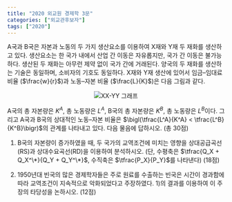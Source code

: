 ```yaml
---
title: "2020 외교원 경제학 3문"
categories: ["외교관후보자"]
tags: ["2020"]
---
```


A국과 B국은 자본과 노동의 두 가지 생산요소를 이용하여 X재와 Y재 두 재화를 생산하고 있다. 생산요소는 한 국가 내에서 산업 간 이동은 자유롭지만, 국가 간 이동은 불가능하다. 생산된 두 재화는 아무런 제약 없이 국가 간에 거래된다. 양국의 두 재화를 생산하는 기술은 동일하며, 소비자의 기호도 동일하다. X재와 Y재 생산에 있어서 임금–임대료 비율 ($\frac{w}{r}$)과 노동–자본 비율 ($\frac{L}{K}$)은 다음 그림과 같다.

<div style="text-align:center">
  <img src="/images/diplomat_2020-q3.png" alt="XX-YY 그래프" style="max-width:50%; height:auto;" />
</div>


A국의 총 자본량은 $K^A$, 총 노동량은 $L^A$, B국의 총 자본량은 $K^B$, 총 노동량은 $L^B$이다. 그리고 A국과 B국의 상대적인 노동–자본 비율은 $\bigl(\tfrac{L^A}{K^A} < \tfrac{L^B}{K^B}\bigr)$의 관계를 나타내고 있다. 다음 물음에 답하시오. (총 30점)

1) B국의 자본량이 증가하였을 때, 두 국가의 교역조건에 미치는 영향을 상대공급곡선(RS)과 상대수요곡선(RD)을 이용하여 분석하시오. (단, 수평축은 $\tfrac{Q_X + Q_X^\*}{Q_Y + Q_Y^\*}$, 수직축은 $\tfrac{P_X}{P_Y}$를 나타낸다) (18점)

2) 1950년대 빈국의 많은 경제학자들은 주로 원료를 수출하는 빈국은 시간이 경과함에 따라 교역조건이 지속적으로 악화되었다고 주장하였다. 1)의 결과를 이용하여 이 주장의 타당성을 논하시오. (12점)
